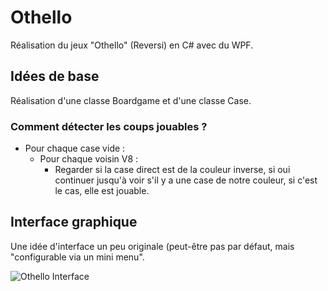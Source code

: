 # Othello
Réalisation du jeux "Othello" (Reversi) en C# avec du WPF.

## Idées de base
Réalisation d'une classe Boardgame et d'une classe Case.

### Comment détecter les coups jouables ?
* Pour chaque case vide :
  * Pour chaque voisin V8 :
    * Regarder si la case direct est de la couleur inverse, si oui continuer jusqu'à voir s'il y a une case de notre couleur, si c'est le cas, elle est jouable.


## Interface graphique

Une idée d'interface un peu originale (peut-être pas par défaut, mais "configurable via un mini menu".

![Othello Interface](http://www.dinaridivisual.com/includes/rb_info.png)
